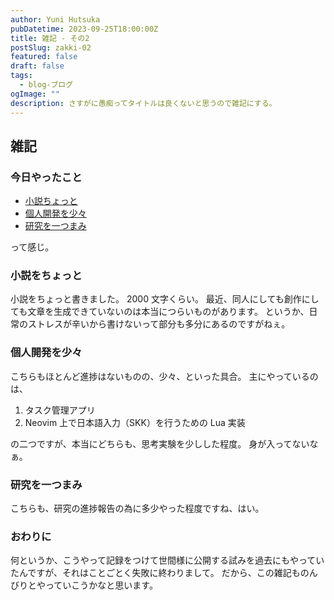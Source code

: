 ```yaml
---
author: Yuni Hutsuka
pubDatetime: 2023-09-25T18:00:00Z
title: 雑記 - その2
postSlug: zakki-02
featured: false
draft: false
tags:
  - blog-ブログ
ogImage: ""
description: さすがに愚痴ってタイトルは良くないと思うので雑記にする。
---
```


## 雑記

### 今日やったこと

- [小説ちょっと](#小説をちょっと)
- [個人開発を少々](#個人開発を少々)
- [研究を一つまみ](#研究を一つまみ)

って感じ。

### 小説をちょっと

小説をちょっと書きました。
2000 文字くらい。
最近、同人にしても創作にしても文章を生成できていないのは本当につらいものがあります。
というか、日常のストレスが辛いから書けないって部分も多分にあるのですがねぇ。

### 個人開発を少々

こちらもほとんど進捗はないものの、少々、といった具合。
主にやっているのは、

1. タスク管理アプリ
2. Neovim 上で日本語入力（SKK）を行うための Lua 実装

の二つですが、本当にどちらも、思考実験を少しした程度。
身が入ってないなぁ。

### 研究を一つまみ

こちらも、研究の進捗報告の為に多少やった程度ですね、はい。

### おわりに

何というか、こうやって記録をつけて世間様に公開する試みを過去にもやっていたんですが、それはことごとく失敗に終わりまして。
だから、この雑記ものんびりとやっていこうかなと思います。
